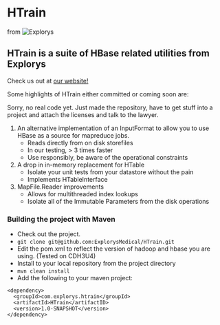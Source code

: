# HTrain

from ![Explorys](http://media.marketwire.com/attachments/201105/65384_ExplorysMedicalLogo_PMS.eps.jpg "Explorys")

## HTrain is a suite of HBase related utilities from Explorys 

Check us out at [our website!](https://www.explorys.com)


Some highlights of HTrain either committed or coming soon are:

Sorry, no real code yet. Just made the repository, have to get stuff into a project and attach the licenses and talk to the lawyer.

1. An alternative implementation of an InputFormat to allow you to use HBase as a source for mapreduce jobs.
   * Reads directly from on disk storefiles
   * In our testing, > 3 times faster
   * Use responsibly, be aware of the operational constraints
2. A drop in in-memory replacement for HTable 
   * Isolate your unit tests from your datastore without the pain
   * Implements HTableInterface
3. MapFile.Reader improvements
   * Allows for multithreaded index lookups
   * Isolate all of the Immutable Parameters from the disk operations


### Building the project with Maven
* Check out the project.
* `git clone git@github.com:ExplorysMedical/HTrain.git`
* Edit the pom.xml to reflect the version of hadoop and hbase you are using. (Tested on CDH3U4)
* Install to your local repository from the project directory
* `mvn clean install`
* Add the following to your maven project:


```maven
<dependency>
  <groupId>com.explorys.htrain</groupId>
  <artifactId>HTrain</artifactID>
  <version>1.0-SNAPSHOT</version>
</dependency>
```